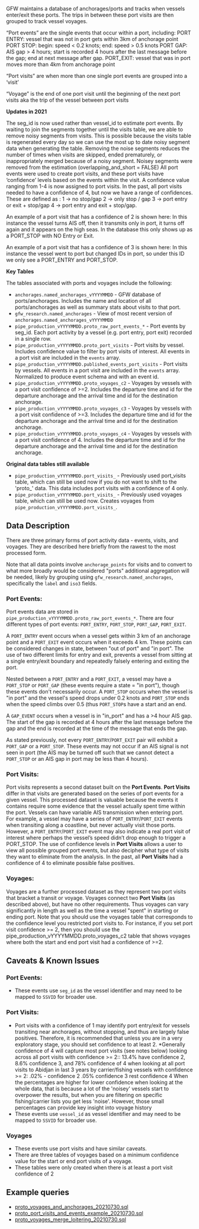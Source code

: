 GFW maintains a database of anchorages/ports and tracks when vessels enter/exit these ports. The trips in between these port visits are then grouped to track vessel voyages. 

“Port events” are the single events that occur within a port, including:
PORT ENTRY: vessel that was not in port gets within 3km of anchorage point
PORT STOP: begin: speed < 0.2 knots; end: speed > 0.5 knots
PORT GAP: AIS gap  > 4 hours; start is recorded 4 hours after the last message before the gap; end at next message after gap.
PORT_EXIT: vessel that was in port moves more than 4km from anchorage point

“Port visits” are when more than one single port events are grouped into a ‘visit’ 

“Voyage” is the end of one port visit until the beginning of the next port visits aka the trip of the vessel between port visits


**Updates in 2021**

The seg_id is now used rather than vessel_id to estimate port events. By waiting to join the segments together until the visits table, we are able to remove noisy segments from visits. This is possible because the visits table is regenerated every day so we can use the most up to date noisy segment data when generating the table.  Removing the noise segments reduces the number of times when visits are skipped, ended prematurely, or inappropriately merged because of a noisy segment. Noisey segments were removed from the estimation (overlapping_and_short = FALSE)
All port events were used to create port visits, and these port visits have ‘confidence’ levels based on the events within the visit. A confidence value ranging from 1-4 is now assigned to port visits.  In the past, all port visits needed to have a confidence of 4, but now we have a range of confidences. These are defined as : 
1 -> no stop/gap
2 -> only stop / gap
3 -> port entry or exit + stop/gap
4 -> port entry and exit + stop/gap.
	
An example of a port visit that has a confidence of 2 is shown here: In this instance the vessel turns AIS off, then it transmits only in port, it turns off again and it appears on the high seas. In the database this only shows up as a PORT_STOP with NO Entry or Exit. 
 
An example of a port visit that has a confidence of 3 is shown here: In this instance the vessel went to port but changed IDs in port, so under this ID we only see a PORT_ENTRY and PORT_STOP.

**Key Tables**

The tables associated with ports and voyages include the following:

+ `anchorages.named_anchorages_vYYYYMMDD` - GFW database of ports/anchorages. Includes the name and location of all ports/anchorages as well as summary stats about visits to that port.
+ `gfw_research.named_anchorages` - View of most recent version of `anchorages.named_anchorages_vYYYYMMDD`
+ `pipe_production_vYYYYMMDD.proto_raw_port_events_*` - Port events by seg_id. Each port activity by a vessel (e.g. port entry, port exit) recorded in a single row. 
+ `pipe_production_vYYYYMMDD.proto_port_visits` - Port visits by vessel. Includes confidence value to filter by port visits of interest. All events in a port visit are included in the `events` array. 
+ `pipe_production_vYYYYMMDD.published_events_port_visits` - Port visits by vessels. All events in a port visit are included in the `events` array.  Normalized to produce event schema and with an event id.
+ `pipe_production_vYYYYMMDD.proto_voyages_c2` - Voyages by vessels with a port visit confidence of >=2. Includes the departure time and id for the departure anchorage and the arrival time and id for the destination anchorage.
+ `pipe_production_vYYYYMMDD.proto_voyages_c3` - Voyages by vessels with a port visit confidence of >=3. Includes the departure time and id for the departure anchorage and the arrival time and id for the destination anchorage.
+ `pipe_production_vYYYYMMDD.proto_voyages_c4` - Voyages by vessels with a port visit confidence of 4. Includes the departure time and id for the departure anchorage and the arrival time and id for the destination anchorage.

**Original data tables still available**
+ `pipe_production_vYYYYMMDD.port_visits_` - Previously used port_visits table, which can still be used now if you do not want to shift to the 'proto_' data. This data includes port visits with a confidence of 4 only. 
+ `pipe_production_vYYYYMMDD.port_visits_` - Previously used voyages table, which can still be used now. Creates voyages from `pipe_production_vYYYYMMDD.port_visits_`. 


## Data Description
There are three primary forms of port activity data - events, visits, and voyages. They are described here briefly from the rawest to the most processed form.  

Note that all data points involve `anchorage_points` for visits and to convert to what more broadly would be considered "ports" additional aggregation will be needed, likely by grouping using `gfw_research.named_anchorages`, specifically the `label` and `iso3` fields.   
  
### Port Events:  
  
Port events data are stored in `pipe_production_vYYYYMMDD.proto_raw_port_events_*`. There are four different types of port events: `PORT_ENTRY`, `PORT_STOP`, `PORT_GAP`, `PORT_EXIT`. 

A `PORT_ENTRY` event occurs when a vessel gets within 3 km of an anchorage point and a `PORT_EXIT` event occurs when it exceeds 4 km. These points can be considered changes in state, between "out of port" and "in port". The use of two different limits for entry and exit, prevents a vessel from sitting at a single entry/exit boundary and repeatedly falsely entering and exiting the port.   

Nested between a `PORT_ENTRY` and a `PORT_EXIT`, a vessel may have a `PORT_STOP` or `PORT_GAP` (these events require a state = "in port"), though these events don't necessarily occur. A `PORT_STOP` occurs when the vessel is "in port" and the vessel's speed drops under 0.2 knots and `PORT_STOP` ends when the speed climbs over 0.5 (thus `PORT_STOP`s have a start and an end.  

A `GAP_EVENT` occurs when a vessel is in "in_port" and has a >4 hour AIS gap.  The start of the gap is recorded at 4 hours after the last message before the gap and the end is recorded at the time of the message that ends the gap.

As stated previously, not every `PORT_ENTRY`/`PORT_EXIT` pair will exhibit a `PORT_GAP` or a `PORT_STOP`. These events may not occur if an AIS signal is not seen in port (the AIS may be turned off such that we cannot detect a `PORT_STOP` or an AIS gap in port may be less than 4 hours).  

### Port Visits:  
  
Port visits represents a second dataset built on the **Port Events**. **Port Visits** differ in that visits are generated based on the series of port events for a given vessel. This processed dataset is valuable because the events it contains require some evidence that the vessel actually spent time within the port. Vessels can have variable AIS transmission when entering port. For example, a vessel may have a series of `PORT_ENTRY`/`PORT_EXIT` events when transiting along a coastline, but never actually visit those ports. However, a `PORT_ENTRY`/`PORT_EXIT` event may also indicate a real port visit of interest where perhaps the vessel’s speed didn’t drop enough to trigger a PORT_STOP. The use of confidence levels in  **Port Visits** allows a user to view all possible grouped port events, but also decipher what type of visits they want to eliminate from the analysis. In the past, all **Port Visits** had a confidence of 4 to eliminate possible false positives.  

### Voyages:

Voyages are a further processed dataset as they represent two port visits that bracket a transit or voyage. Voyages connect two **Port Visits** (as described above), but have no other requirements. Thus voyages can vary significantly in length as well as the time a vessel "spent" in starting or ending port. Note that you should use the voyages table that corresponds to the confidence level you restricted port visits to. For instance, if you set port visit confidence >= 2, then you should use the pipe_production_vYYYYMMDD.proto_voyages_c2 table that shows voyages where both the start and end port visit had a confidence of >=2.

## Caveats & Known Issues

### Port Events:  
* These events use `seg_id` as the vessel identifier and may need to be mapped to `SSVID` for broader use.  

### Port Visits:
* Port visits with a confidence of 1 may identify port entry/exit for vessels transiting near anchorages, without stopping, and thus are largely false positives. Therefore, it is recommended that unless you are in a very exploratory stage, you should set confidence to at least 2. 
*Generally confidence of 4 will capture most port visits (see notes below)
 looking across all port visits with confidence >= 2::
13.4% have confidence 2, 8.6% confidence 3, and 78% confidence of 4
when looking at all port visits to Abidjan in last 3 years by carrier/fishing vessels with confidence >= 2:
.02% - confidence 2
.05% confidence 3
rest confidence 4
When the percentages are higher for lower confidence when looking at the whole data, that is because a lot of the 'noisey' vessels start to overpower the results, but when you are filtering on specific fishing/carrier lists you get less 'noise'. However, those small percentages can provide key insight into voyage history
* These events use `vessel_id` as vessel identifier and may need to be mapped to `SSVID` for broader use.  

### Voyages
* These events use port visits and have similar caveats.  
* There are three tables of voyages based on a minimum confidence value for the start or end port visits of a voyage. 
* These tables were only created when there is at least a port visit confidence of 2

## Example queries

+ [proto_voyages_and_anchorages_20210730.sql](https://github.com/GlobalFishingWatch/bigquery-documentation-wf827/blob/master/queries/examples/current/proto_voyages_and_anchorages_20210730.sql) 
+ [proto_port_visits_and_events_example_20210730.sql](https://github.com/GlobalFishingWatch/bigquery-documentation-wf827/blob/master/queries/examples/current/proto_port_visits_and_events_example_20210730.sql) 
+ [proto_voyages_merge_loitering_20210730.sql](https://github.com/GlobalFishingWatch/bigquery-documentation-wf827/blob/master/queries/examples/current/proto_voyages_merge_loitering_20210730.sql) 